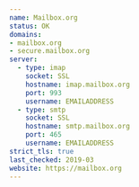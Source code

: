 ```yaml
---
name: Mailbox.org
status: OK
domains:
- mailbox.org
- secure.mailbox.org
server:
  - type: imap
    socket: SSL
    hostname: imap.mailbox.org
    port: 993
    username: EMAILADDRESS
  - type: smtp
    socket: SSL
    hostname: smtp.mailbox.org
    port: 465
    username: EMAILADDRESS
strict_tls: true
last_checked: 2019-03
website: https://mailbox.org
---
```

